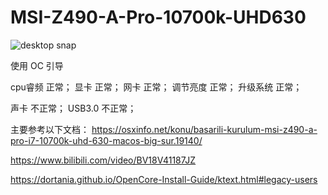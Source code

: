 # MSI-Z490-A-Pro-10700k-UHD630
  ![desktop snap](https://user-images.githubusercontent.com/26639931/110332039-d0988300-805a-11eb-933d-18ed6ecd0de6.png)
  
  使用 OC 引导
  
  cpu睿频 正常；
  显卡 正常；
  网卡 正常；
  调节亮度 正常；
  升级系统 正常；
  
  声卡 不正常；
  USB3.0 不正常；
  
  
  主要参考以下文档：
  https://osxinfo.net/konu/basarili-kurulum-msi-z490-a-pro-i7-10700k-uhd-630-macos-big-sur.19140/
  
  https://www.bilibili.com/video/BV18V41187JZ
  
  https://dortania.github.io/OpenCore-Install-Guide/ktext.html#legacy-users
